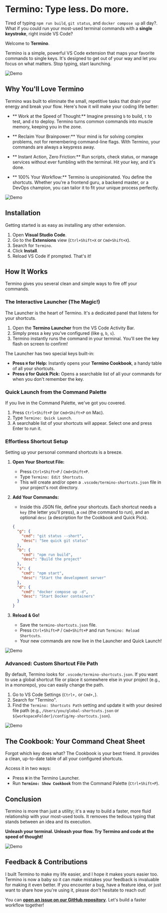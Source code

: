 # Termino: Type less. Do more.

Tired of typing `npm run build`, `git status`, and `docker compose up` all day?. What if you could run your most-used terminal commands with a **single keystroke**, right inside VS Code?

Welcome to **Termino**.

Termino is a simple, powerful VS Code extension that maps your favorite commands to single keys. It's designed to get out of your way and let you focus on what matters. Stop typing, start launching.

![Demo](resources/frame1.gif)


## Why You'll Love Termino

Termino was built to eliminate the small, repetitive tasks that drain your energy and break your flow. Here's how it will make your coding life better:

  - ** Work at the Speed of Thought:** Imagine pressing `b` to build, `t` to test, and `d` to deploy. Termino turns common commands into muscle memory, keeping you in the zone.

  - ** Reclaim Your Brainpower:** Your mind is for solving complex problems, not for remembering command-line flags. With Termino, your commands are always a keypress away.

  - ** Instant Action, Zero Friction:** Run scripts, check status, or manage services without ever fumbling with the terminal. Hit your key, and it's done.

  - ** 100% Your Workflow:** Termino is unopinionated. You define the shortcuts. Whether you're a frontend guru, a backend master, or a DevOps champion, you can tailor it to fit your unique process perfectly.


![Demo](resources/frame2.gif)


## Installation

Getting started is as easy as installing any other extension.


1.  Open **Visual Studio Code**.
2.  Go to the **Extensions** view (`Ctrl+Shift+X` or `Cmd+Shift+X`).
3.  Search for `Termino`.
4.  Click **Install**.
5.  Reload VS Code if prompted. That's it\!


##  How It Works

Termino gives you several clean and simple ways to fire off your commands.

###  The Interactive Launcher (The Magic\!)

The Launcher is the heart of Termino. It's a dedicated panel that listens for your shortcuts.

1.  Open the **Termino Launcher** from the VS Code Activity Bar.
2.  Simply press a key you've configured (like `g`, `b`, `s`).
3.  Termino instantly runs the command in your terminal. You'll see the key flash on screen to confirm\!

The Launcher has two special keys built-in:

  * **Press `H` for Help:** Instantly opens your **Termino Cookbook**, a handy table of all your shortcuts.
  * **Press `Q` for Quick Pick:** Opens a searchable list of all your commands for when you don't remember the key.

###  Quick Launch from the Command Palette

If you live in the Command Palette, we've got you covered.

1.  Press `Ctrl+Shift+P` (or `Cmd+Shift+P` on Mac).
2.  Type `Termino: Quick Launch`.
3.  A searchable list of your shortcuts will appear. Select one and press Enter to run it.


###  Effortless Shortcut Setup

Setting up your personal command shortcuts is a breeze.


1.  **Open Your Shortcut File:**

      * Press `Ctrl+Shift+P` / `Cmd+Shift+P`.
      * Type `Termino: Edit Shortcuts`.
      * This will create and/or open a `.vscode/termino-shortcuts.json` file in your project's root directory.

2.  **Add Your Commands:**

      * Inside this JSON file, define your shortcuts. Each shortcut needs a `key` (the letter you'll press), a `cmd` (the command to run), and an optional `desc` (a description for the Cookbook and Quick Pick).

    <!-- end list -->

    ```json
    {
      "g": {
        "cmd": "git status --short",
        "desc": "See quick git status"
      },
      "b": {
        "cmd": "npm run build",
        "desc": "Build the project"
      },
      "s": {
        "cmd": "npm start",
        "desc": "Start the development server"
      },
      "d": {
        "cmd": "docker compose up -d",
        "desc": "Start Docker containers"
      }
    }
    ```

3.  **Reload & Go\!**

      * Save the `termino-shortcuts.json` file.
      * Press `Ctrl+Shift+P` / `Cmd+Shift+P` and run `Termino: Reload Shortcuts`.
      * Your new commands are now live in the Launcher and Quick Launch\!


![Demo](resources/frame3.gif)


###  Advanced: Custom Shortcut File Path

By default, Termino looks for `.vscode/termino-shortcuts.json`. If you want to use a global shortcut file or place it somewhere else in your project (e.g., in a monorepo), you can easily change the path.

1.  Go to VS Code Settings (`Ctrl+,` or `Cmd+,`).
2.  Search for "Termino".
3.  Find the `Termino: Shortcuts Path` setting and update it with your desired file path (e.g., `/Users/you/global-shortcuts.json` or `${workspaceFolder}/config/my-shortcuts.json`).

![Demo](resources/frame5.gif)


## The Cookbook: Your Command Cheat Sheet

Forgot which key does what? The Cookbook is your best friend. It provides a clean, up-to-date table of all your configured shortcuts.

Access it in two ways:

  * Press **`H`** in the Termino Launcher.
  * Run **`Termino: Show Cookbook`** from the Command Palette (`Ctrl+Shift+P`).



## Conclusion

Termino is more than just a utility; it's a way to build a faster, more fluid relationship with your most-used tools. It removes the tedious typing that stands between an idea and its execution.

**Unleash your terminal. Unleash your flow. Try Termino and code at the speed of thought\!**


![Demo](resources/frame4.gif)


## Feedback & Contributions

I built Termino to make my life easier, and I hope it makes yours easier too. Termino is now a baby so it can make mistakes your feedback is invaluable for making it even better. If you encounter a bug, have a feature idea, or just want to share how you're using it, please don't hesitate to reach out\!

You can **[open an issue on our GitHub repository](https://www.google.com/search?q=https://github.com/termino/issues)**. Let's build a faster workflow together\!